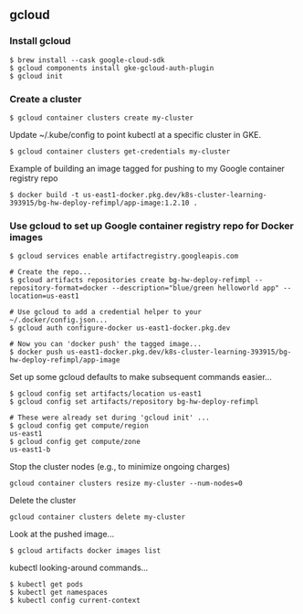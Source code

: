 ## gcloud

### Install gcloud
```
$ brew install --cask google-cloud-sdk            
$ gcloud components install gke-gcloud-auth-plugin
$ gcloud init
```

### Create a cluster
```
$ gcloud container clusters create my-cluster
```

Update ~/.kube/config to point kubectl at a specific cluster in GKE.
```
$ gcloud container clusters get-credentials my-cluster
```

Example of building an image tagged for pushing to my Google container registry repo
```
$ docker build -t us-east1-docker.pkg.dev/k8s-cluster-learning-393915/bg-hw-deploy-refimpl/app-image:1.2.10 .
```

### Use gcloud to set up Google container registry repo for Docker images
```
$ gcloud services enable artifactregistry.googleapis.com

# Create the repo...
$ gcloud artifacts repositories create bg-hw-deploy-refimpl --repository-format=docker --description="blue/green helloworld app" --location=us-east1

# Use gcloud to add a credential helper to your ~/.docker/config.json...
$ gcloud auth configure-docker us-east1-docker.pkg.dev

# Now you can 'docker push' the tagged image...
$ docker push us-east1-docker.pkg.dev/k8s-cluster-learning-393915/bg-hw-deploy-refimpl/app-image

```

Set up some gcloud defaults to make subsequent commands easier...
```
$ gcloud config set artifacts/location us-east1 
$ gcloud config set artifacts/repository bg-hw-deploy-refimpl

# These were already set during 'gcloud init' ...
$ gcloud config get compute/region
us-east1
$ gcloud config get compute/zone  
us-east1-b
```

Stop the cluster nodes (e.g., to minimize ongoing charges)
```
gcloud container clusters resize my-cluster --num-nodes=0
```

Delete the cluster
```
gcloud container clusters delete my-cluster
```

Look at the pushed image...
```
$ gcloud artifacts docker images list

```

kubectl looking-around commands...
```
$ kubectl get pods
$ kubectl get namespaces
$ kubectl config current-context
```
